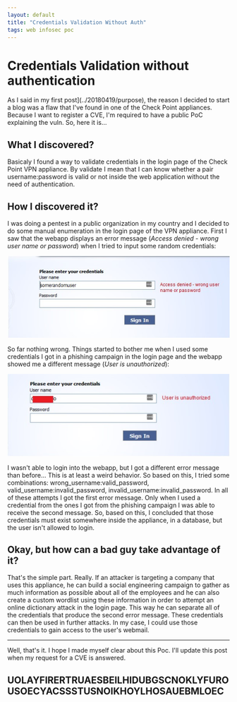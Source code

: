 ```yaml
---
layout: default
title: "Credentials Validation Without Auth"
tags: web infosec poc
---
```

# Credentials Validation without authentication

As I said in my first post](../20180419/purpose), the reason I decided to start a blog was a flaw that I've found in one of the Check Point appliances. Because I want to register a CVE, I'm required to have a public PoC explaining the vuln. So, here it is... 


## What I discovered?

Basicaly I found a way to validate credentials in the login page of the Check Point VPN appliance. By validate I mean that I can know whether a pair username:password is valid or not inside the web application without the need of authentication.


## How I discovered it?

I was doing a pentest in a public organization in my country and I decided to do some manual enumeration in the login page of the VPN appliance. First I saw that the webapp displays an error message (*Access denied - wrong user name or password*) when I tried to input some random credentials:

![First error message](../assets/img/firsterror.jpg)

 So far nothing wrong. Things started to bother me when I used some credentials I got in a phishing campaign in the login page and the webapp showed me a different message (*User is unauthorized*):

![First error message](../assets/img/seconderror.jpg)

I wasn't able to login into the webapp, but I got a different error message than before... This is at least a weird behavior. So based on this, I tried some combinations: wrong_username:valid_password, valid_username:invalid_password, invalid_username:invalid_password. In all of these attempts I got the first error message. Only when I used a credential from the ones I got from the phishing campaign I was able to receive the second message. So, based on this, I concluded that those credentials must exist somewhere inside the appliance, in a database, but the user isn't allowed to login.


## Okay, but how can a bad guy take advantage of it?

That's the simple part. Really. If an attacker is targeting a company that uses this appliance, he can build a social engineering campaign to gather as much information as possible about all of the employees and he can also create a custom wordlist using these information in order to attempt an online dictionary attack in the login page. This way he can separate all of the credentials that produce the second error message. These credentials can then be used in further attacks. In my case, I could use those credentials to gain access to the user's webmail.

***

Well, that's it. I hope I made myself clear about this Poc. I'll update this post when my request for a CVE is answered.

## UOLAYFIRERTRUAESBEILHIDUBGSCNOKLYFUROUSOECYACSSSTUSNOIKHOYLHOSAUEBMLOEC
